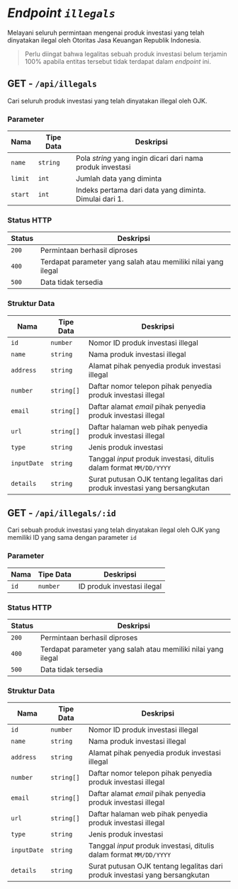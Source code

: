 # _Endpoint `illegals`_

Melayani seluruh permintaan mengenai produk investasi yang telah dinyatakan ilegal oleh Otoritas Jasa Keuangan Republik Indonesia.

> Perlu diingat bahwa legalitas sebuah produk investasi belum terjamin 100% apabila entitas tersebut tidak terdapat dalam _endpoint_ ini.

## GET - `/api/illegals`

Cari seluruh produk investasi yang telah dinyatakan illegal oleh OJK.

### Parameter

**Nama** | **Tipe Data** | **Deskripsi**
---- | ---- | ---------
`name` | `string` | Pola _string_ yang ingin dicari dari nama produk investasi
`limit` | `int` | Jumlah data yang diminta
`start` | `int` | Indeks pertama dari data yang diminta. Dimulai dari 1.

### Status HTTP

**Status** | **Deskripsi**
------ | ---------
`200` | Permintaan berhasil diproses
`400` | Terdapat parameter yang salah atau memiliki nilai yang ilegal
`500` | Data tidak tersedia

### Struktur Data

**Nama** | **Tipe Data** | **Deskripsi**
---- | ---- | ---------
`id` | `number` | Nomor ID produk investasi illegal
`name` | `string` | Nama produk investasi illegal
`address` | `string` | Alamat pihak penyedia produk investasi illegal
`number` | `string[]` | Daftar nomor telepon pihak penyedia produk investasi illegal
`email` | `string[]` | Daftar alamat _email_ pihak penyedia produk investasi illegal
`url` | `string[]` | Daftar halaman web pihak penyedia produk investasi illegal
`type` | `string` | Jenis produk investasi
`inputDate` | `string` | Tanggal _input_ produk investasi, ditulis dalam format `MM/DD/YYYY`
`details` | `string` | Surat putusan OJK tentang legalitas dari produk investasi yang bersangkutan

## GET - `/api/illegals/:id`

Cari sebuah produk investasi yang telah dinyatakan ilegal oleh OJK yang memiliki ID yang sama dengan parameter `id`

### Parameter

**Nama** | **Tipe Data** | **Deskripsi**
---- | ---- | ---------
`id` | `number` | ID produk investasi ilegal

### Status HTTP

**Status** | **Deskripsi**
------ | ---------
`200` | Permintaan berhasil diproses
`400` | Terdapat parameter yang salah atau memiliki nilai yang ilegal
`500` | Data tidak tersedia

### Struktur Data

**Nama** | **Tipe Data** | **Deskripsi**
---- | ---- | ---------
`id` | `number` | Nomor ID produk investasi illegal
`name` | `string` | Nama produk investasi illegal
`address` | `string` | Alamat pihak penyedia produk investasi illegal
`number` | `string[]` | Daftar nomor telepon pihak penyedia produk investasi illegal
`email` | `string[]` | Daftar alamat _email_ pihak penyedia produk investasi illegal
`url` | `string[]` | Daftar halaman web pihak penyedia produk investasi illegal
`type` | `string` | Jenis produk investasi
`inputDate` | `string` | Tanggal _input_ produk investasi, ditulis dalam format `MM/DD/YYYY`
`details` | `string` | Surat putusan OJK tentang legalitas dari produk investasi yang bersangkutan
